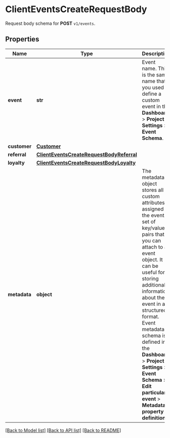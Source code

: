 # ClientEventsCreateRequestBody

Request body schema for **POST** `v1/events`.

## Properties

Name | Type | Description | Notes
------------ | ------------- | ------------- | -------------
**event** | **str** | Event name. This is the same name that you used to define a custom event in the **Dashboard** &gt; **Project Settings** &gt; **Event Schema**. | [optional] 
**customer** | [**Customer**](Customer.md) |  | 
**referral** | [**ClientEventsCreateRequestBodyReferral**](ClientEventsCreateRequestBodyReferral.md) |  | [optional] 
**loyalty** | [**ClientEventsCreateRequestBodyLoyalty**](ClientEventsCreateRequestBodyLoyalty.md) |  | [optional] 
**metadata** | **object** | The metadata object stores all custom attributes assigned to the event. A set of key/value pairs that you can attach to an event object. It can be useful for storing additional information about the event in a structured format. Event metadata schema is defined in the **Dashboard** &gt; **Project Settings** &gt; **Event Schema** &gt; **Edit particular event** &gt; **Metadata property definition**. | [optional] 

[[Back to Model list]](../README.md#documentation-for-models) [[Back to API list]](../README.md#documentation-for-api-endpoints) [[Back to README]](../README.md)


